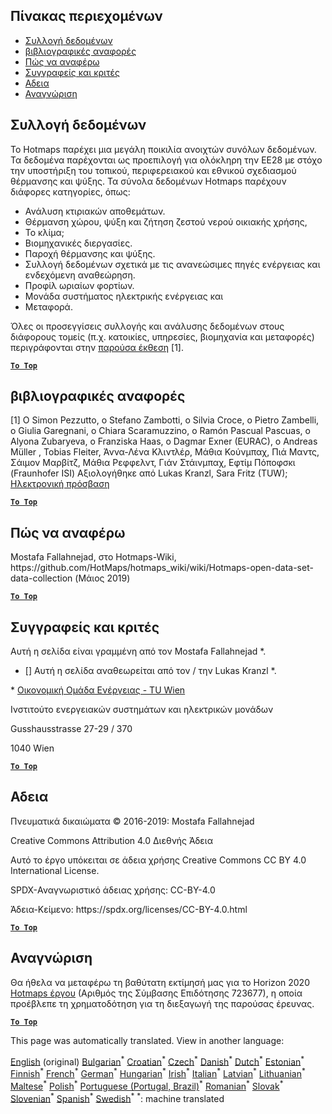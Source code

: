<h2> Πίνακας περιεχομένων </h2><ul><li> <a href="#Data-collection">Συλλογή δεδομένων</a> </li><li> <a href="#References">βιβλιογραφικές αναφορές</a> </li><li> <a href="#how-to-cite">Πώς να αναφέρω</a> </li><li> <a href="#authors-and-reviewers">Συγγραφείς και κριτές</a> </li><li> <a href="#license">Αδεια</a> </li><li> <a href="#acknowledgement">Αναγνώριση</a> </li></ul><h2> Συλλογή δεδομένων </h2><p> Το Hotmaps παρέχει μια μεγάλη ποικιλία ανοιχτών συνόλων δεδομένων. Τα δεδομένα παρέχονται ως προεπιλογή για ολόκληρη την ΕΕ28 με στόχο την υποστήριξη του τοπικού, περιφερειακού και εθνικού σχεδιασμού θέρμανσης και ψύξης. Τα σύνολα δεδομένων Hotmaps παρέχουν διάφορες κατηγορίες, όπως: </p><ul><li> Ανάλυση κτιριακών αποθεμάτων. </li><li> Θέρμανση χώρου, ψύξη και ζήτηση ζεστού νερού οικιακής χρήσης, </li><li> Το κλίμα; </li><li> Βιομηχανικές διεργασίες. </li><li> Παροχή θέρμανσης και ψύξης. </li><li> Συλλογή δεδομένων σχετικά με τις ανανεώσιμες πηγές ενέργειας και ενδεχόμενη αναθεώρηση. </li><li> Προφίλ ωριαίων φορτίων. </li><li> Μονάδα συστήματος ηλεκτρικής ενέργειας και </li><li> Μεταφορά. </li></ul><p> Όλες οι προσεγγίσεις συλλογής και ανάλυσης δεδομένων στους διάφορους τομείς (π.χ. κατοικίες, υπηρεσίες, βιομηχανία και μεταφορές) περιγράφονται στην <a href="https://www.hotmaps-project.eu/wp-content/uploads/2018/03/D2.3-Hotmaps_for-upload_revised-final_.pdf">παρούσα έκθεση</a> [1]. </p><p><ins> <code><strong><a href="#table-of-contents">To Top</a></strong></code> </ins> </p><h2> βιβλιογραφικές αναφορές </h2><p> [1] Ο Simon Pezzutto, ο Stefano Zambotti, ο Silvia Croce, ο Pietro Zambelli, ο Giulia Garegnani, ο Chiara Scaramuzzino, ο Ramón Pascual Pascuas, ο Alyona Zubaryeva, ο Franziska Haas, ο Dagmar Exner (EURAC), ο Andreas Müller , Tobias Fleiter, Άννα-Λένα Κλιντλέρ, Μάθια Κούνμπαχ, Πιά Μαντς, Σάιμον Μαρβίτζ, Μάθια Ρεφφελντ, Γιάν Στάινμπαχ, Εφτίμ Πόποφσκι (Fraunhofer ISI) Αξιολογήθηκε από Lukas Kranzl, Sara Fritz (TUW); <a href="https://www.hotmaps-project.eu/wp-content/uploads/2018/03/D2.3-Hotmaps_for-upload_revised-final_.pdf">Ηλεκτρονική πρόσβαση</a> </p><p><ins> <code><strong><a href="#table-of-contents">To Top</a></strong></code> </ins> </p><h2> Πώς να αναφέρω </h2><p> Mostafa Fallahnejad, στο Hotmaps-Wiki, https://github.com/HotMaps/hotmaps_wiki/wiki/Hotmaps-open-data-set-data-collection (Μάιος 2019) </p><p><ins> <code><strong><a href="#table-of-contents">To Top</a></strong></code> </ins> </p><h2> Συγγραφείς και κριτές </h2><p> Αυτή η σελίδα είναι γραμμένη από τον Mostafa Fallahnejad *. </p><ul><li> [] Αυτή η σελίδα αναθεωρείται από τον / την Lukas Kranzl *. </li></ul><p> * <a href="https://eeg.tuwien.ac.at/">Οικονομική Ομάδα Ενέργειας - TU Wien</a> </p><p> Ινστιτούτο ενεργειακών συστημάτων και ηλεκτρικών μονάδων </p><p> Gusshausstrasse 27-29 / 370 </p><p> 1040 Wien </p><p><ins> <code><strong><a href="#table-of-contents">To Top</a></strong></code> </ins> </p><h2> Αδεια </h2><p> Πνευματικά δικαιώματα © 2016-2019: Mostafa Fallahnejad </p><p> Creative Commons Attribution 4.0 Διεθνής Άδεια </p><p> Αυτό το έργο υπόκειται σε άδεια χρήσης Creative Commons CC BY 4.0 International License. </p><p> SPDX-Αναγνωριστικό άδειας χρήσης: CC-BY-4.0 </p><p> Άδεια-Κείμενο: https://spdx.org/licenses/CC-BY-4.0.html </p><p><ins> <code><strong><a href="#table-of-contents">To Top</a></strong></code> </ins> </p><h2> Αναγνώριση </h2><p> Θα ήθελα να μεταφέρω τη βαθύτατη εκτίμησή μας για το Horizon 2020 <a href="https://www.hotmaps-project.eu">Hotmaps έργου</a> (Αριθμός της Σύμβασης Επιδότησης 723677), η οποία προέβλεπε τη χρηματοδότηση για τη διεξαγωγή της παρούσας έρευνας. </p><p><ins> <code><strong><a href="#table-of-contents">To Top</a></strong></code> </ins> </p>

This page was automatically translated. View in another language:

[English](en-Hotmaps-data-set-method-of-data-collection) (original) [Bulgarian](bg-Hotmaps-data-set-method-of-data-collection)<sup>\*</sup> [Croatian](hr-Hotmaps-data-set-method-of-data-collection)<sup>\*</sup> [Czech](cs-Hotmaps-data-set-method-of-data-collection)<sup>\*</sup> [Danish](da-Hotmaps-data-set-method-of-data-collection)<sup>\*</sup> [Dutch](nl-Hotmaps-data-set-method-of-data-collection)<sup>\*</sup> [Estonian](et-Hotmaps-data-set-method-of-data-collection)<sup>\*</sup> [Finnish](fi-Hotmaps-data-set-method-of-data-collection)<sup>\*</sup> [French](fr-Hotmaps-data-set-method-of-data-collection)<sup>\*</sup> [German](de-Hotmaps-data-set-method-of-data-collection)<sup>\*</sup>  [Hungarian](hu-Hotmaps-data-set-method-of-data-collection)<sup>\*</sup> [Irish](ga-Hotmaps-data-set-method-of-data-collection)<sup>\*</sup> [Italian](it-Hotmaps-data-set-method-of-data-collection)<sup>\*</sup> [Latvian](lv-Hotmaps-data-set-method-of-data-collection)<sup>\*</sup> [Lithuanian](lt-Hotmaps-data-set-method-of-data-collection)<sup>\*</sup> [Maltese](mt-Hotmaps-data-set-method-of-data-collection)<sup>\*</sup> [Polish](pl-Hotmaps-data-set-method-of-data-collection)<sup>\*</sup> [Portuguese (Portugal, Brazil)](pt-Hotmaps-data-set-method-of-data-collection)<sup>\*</sup> [Romanian](ro-Hotmaps-data-set-method-of-data-collection)<sup>\*</sup> [Slovak](sk-Hotmaps-data-set-method-of-data-collection)<sup>\*</sup> [Slovenian](sl-Hotmaps-data-set-method-of-data-collection)<sup>\*</sup> [Spanish](es-Hotmaps-data-set-method-of-data-collection)<sup>\*</sup> [Swedish](sv-Hotmaps-data-set-method-of-data-collection)<sup>\*</sup>
<sup>\*</sup>: machine translated
